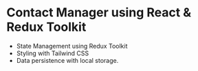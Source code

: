 # Contact Manager using React & Redux Toolkit


- State Management using Redux Toolkit
- Styling with Tailwind CSS
- Data persistence with local storage.
